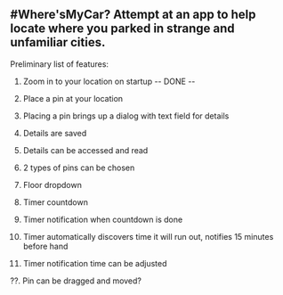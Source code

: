 #Where'sMyCar?
Attempt at an app to help locate where you parked in strange and unfamiliar cities.
--------------------------------------------------------------------------------------------------------------------

Preliminary list of features:

1. Zoom in to your location on startup -- DONE --
2. Place a pin at your location
3. Placing a pin brings up a dialog with text field for details
4. Details are saved
5. Details can be accessed and read

6. 2 types of pins can be chosen
7. Floor dropdown
8. Timer countdown
9. Timer notification when countdown is done
10. Timer automatically discovers time it will run out, notifies 15 minutes before hand
11. Timer notification time can be adjusted

??. Pin can be dragged and moved?
